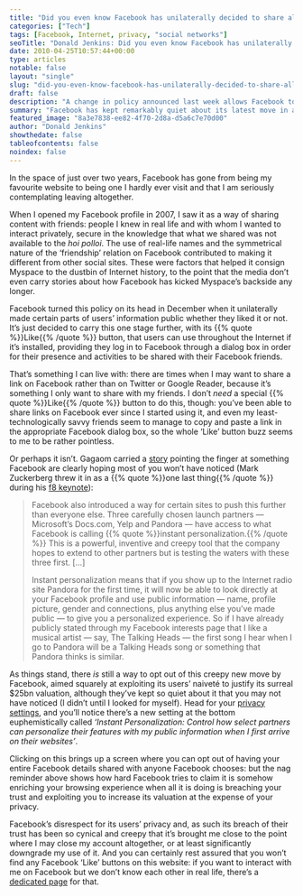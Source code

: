 ```yaml
---
title: "Did you even know Facebook has unilaterally decided to share all your data with anyone it pleases?"
categories: ["Tech"]
tags: [Facebook, Internet, privacy, "social networks"]
seoTitle: "Donald Jenkins: Did you even know Facebook has unilaterally decided to share all your data with anyone it pleases?"
date: 2010-04-25T10:57:44+00:00
type: articles
notable: false
layout: "single"
slug: "did-you-even-know-facebook-has-unilaterally-decided-to-share-all-your-data-with-anyone-it-pleases"
draft: false
description: "A change in policy announced last week allows Facebook to share all your date with anyone they pleases, though it's still possible to opt out of this"
summary: "Facebook has kept remarkably quiet about its latest move in a recent series designed to stealthily remove what it had previously scrupulously stood for: respect for data its users have chosen to share on it with friends they know in real life, confident that this information would not be shared with the world at large. A change in policy announced last week allows Facebook to share all your date with anyone they please. It's still possible to opt out of this if you know where to go to do it. But it's unlikely that Facebook will stop here in its attempt to sell its users data in a bid to increase its valuation even further on the back of its users privacy."
featured_image: "8a3e7838-ee82-4f70-2d8a-d5a6c7e70d00"
author: "Donald Jenkins"
showthedate: false
tableofcontents: false
noindex: false
---
```


In the space of just over two years, Facebook has gone from being my favourite website to being one I hardly ever visit and that I am seriously contemplating leaving altogether.

When I opened my Facebook profile in 2007, I saw it as a way of sharing content with friends: people I knew in real life and with whom I wanted to interact privately, secure in the knowledge that what we shared was not available to the _hoi polloi_. The use of real-life names and the symmetrical nature of the ‘friendship’ relation on Facebook contributed to making it different from other social sites. These were factors that helped it consign Myspace to the dustbin of Internet history, to the point that the media don’t even carry stories about how Facebook has kicked Myspace’s backside any longer.

Facebook turned this policy on its head in December when it unilaterally made certain parts of users’ information public whether they liked it or not. It’s just decided to carry this one stage further, with its {{% quote %}}Like{{% /quote %}} button, that users can use throughout the Internet if it’s installed, providing they log in to Facebook through a dialog box in order for their presence and activities to be shared with their Facebook friends.

That’s something I can live with: there are times when I may want to share a link on Facebook rather than on Twitter or Google Reader, because it’s something I only want to share with my friends. I don’t _need_ a special {{% quote %}}Like{{% /quote %}} button to do this, though: you’ve been able to share links on Facebook ever since I started using it, and even my least-technologically savvy friends seem to manage to copy and paste a link in the appropriate Facebook dialog box, so the whole ‘Like’ button buzz seems to me to be rather pointless.

Or perhaps it isn’t. Gagaom carried a [story](https://web.archive.org/web/20220519075743/https://old.gigaom.com/2010/04/22/facebooks-instant-personalization-is-the-real-privacy-hairball/ "Gigaom's story on the pitfalls of Facebook's new privacy policy") pointing the finger at something Facebook are clearly hoping most of you won’t have noticed (Mark Zuckerberg threw it in as a {{% quote %}}one last thing{{% /quote %}} during his [f8 keynote](https://www.facebook.com/f8 "The official Facebook f8 keynote page")):

> Facebook also introduced a way for certain sites to push this further than everyone else. Three carefully chosen launch partners — Microsoft’s Docs.com, Yelp and Pandora — have access to what Facebook is calling {{% quote %}}instant personalization.{{% /quote %}} This is a powerful, inventive and creepy tool that the company hopes to extend to other partners but is testing the waters with these three first. \[…\]
>
> Instant personalization means that if you show up to the Internet radio site Pandora for the first time, it will now be able to look directly at your Facebook profile and use public information — name, profile picture, gender and connections, plus anything else you’ve made public — to give you a personalized experience. So if I have already publicly stated through my Facebook interests page that I like a musical artist — say, The Talking Heads — the first song I hear when I go to Pandora will be a Talking Heads song or something that Pandora thinks is similar.

As things stand, there _is_ still a way to opt out of this creepy new move by Facebook, aimed squarely at exploiting its users’ naiveté to justify its surreal $25bn valuation, although they’ve kept so quiet about it that you may not have noticed (I didn’t until I looked for myself). Head for your [privacy settings](https://www.facebook.com/settings/?tab=privacy&section=applications "Facebook's Privacy Settings page - you need to be logged in to visit this page"), and you’ll notice there’s a new setting at the bottom euphemistically called _‘Instant Personalization: Control how select partners can personalize their features with my public information when I first arrive on their websites’_.

Clicking on this brings up a screen where you can opt out of having your entire Facebook details shared with anyone Facebook chooses: but the nag reminder above shows how hard Facebook tries to claim it is somehow enriching your browsing experience when all it is doing is breaching your trust and exploiting you to increase its valuation at the expense of your privacy.

Facebook’s disrespect for its users’ privacy and, as such its breach of their trust has been so cynical and creepy that it’s brought me close to the point where I may close my account altogether, or at least significantly downgrade my use of it. And you can certainly rest assured that you won’t find any Facebook ‘Like’ buttons on this website: if you want to interact with me on Facebook but we don’t know each other in real life, there’s a [dedicated page](https://www.facebook.com/donaldjenkins.blog "Visit this site's Facebook fan page") for that.
